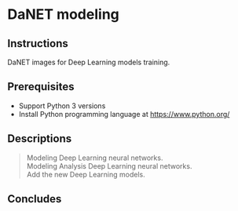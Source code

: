 # DaNET modeling

## Instructions
DaNET images for Deep Learning models training.
## Prerequisites
+ Support Python 3 versions
+ Install Python programming language at https://www.python.org/
## Descriptions
> Modeling Deep Learning neural networks. \
> Modeling Analysis Deep Learning neural networks. \
> Add the new Deep Learning models.
## Concludes

